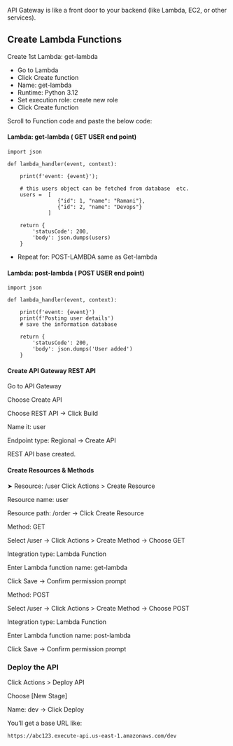 API Gateway is like a front door to your backend (like Lambda, EC2, or other services).

## Create Lambda Functions
 Create 1st Lambda: get-lambda
 
* Go to Lambda
* Click Create function
* Name: get-lambda
* Runtime: Python 3.12
* Set execution role: create new role
* Click Create function

Scroll to Function code and paste the below code:

#### Lambda: get-lambda ( GET USER end point)

```
import json

def lambda_handler(event, context):
    
    print(f'event: {event}');
    
    # this users object can be fetched from database  etc.
    users =  [
                {"id": 1, "name": "Ramani"}, 
                {"id": 2, "name": "Devops"}
             ]
        
    return {
        'statusCode': 200,
        'body': json.dumps(users)
    }
```
- Repeat for: POST-LAMBDA same as Get-lambda
 
#### Lambda: post-lambda ( POST USER end point)

```
import json

def lambda_handler(event, context):
    
    print(f'event: {event}')
    print(f'Posting user details')
    # save the information database
    
    return {
        'statusCode': 200,
        'body': json.dumps('User added')
    }
```
#### Create API Gateway REST API
Go to API Gateway

Choose Create API

Choose REST API → Click Build

Name it: user

Endpoint type: Regional → Create API

REST API base created.

#### Create Resources & Methods

➤ Resource: /user
Click Actions > Create Resource

Resource name: user

Resource path: /order → Click Create Resource

Method: GET

Select /user → Click Actions > Create Method → Choose GET

Integration type: Lambda Function

Enter Lambda function name: get-lambda

Click Save → Confirm permission prompt

Method: POST

Select /user → Click Actions > Create Method → Choose POST

Integration type: Lambda Function

Enter Lambda function name: post-lambda

Click Save → Confirm permission prompt

### Deploy the API
Click Actions > Deploy API

Choose [New Stage]

Name: dev → Click Deploy

You’ll get a base URL like:

```bash
https://abc123.execute-api.us-east-1.amazonaws.com/dev
```
